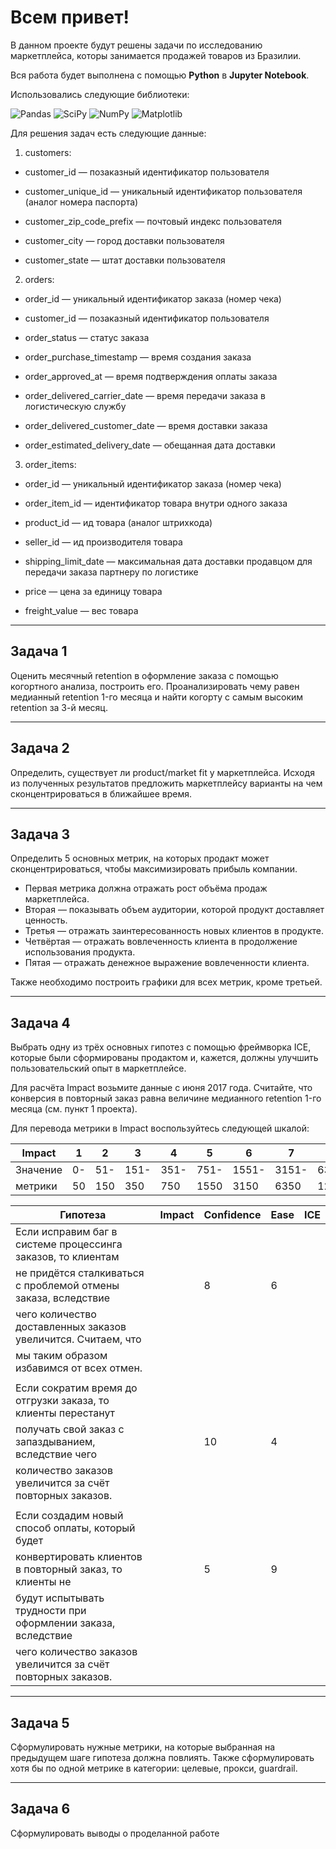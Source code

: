 # **Всем привет!**

В данном проекте будут решены задачи по исследованию маркетплейса, которы занимается продажей товаров из Бразилии.

Вся работа будет выполнена с помощью **Python** в **Jupyter Notebook**. 

Использовались следующие библиотеки: 

![Pandas](https://img.shields.io/badge/pandas-%23150458.svg?style=for-the-badge&logo=pandas&logoColor=white)  ![SciPy](https://img.shields.io/badge/SciPy-%230C55A5.svg?style=for-the-badge&logo=scipy&logoColor=%white) 
![NumPy](https://img.shields.io/badge/numpy-%23013243.svg?style=for-the-badge&logo=numpy&logoColor=white)  ![Matplotlib](https://img.shields.io/badge/Matplotlib-%23ffffff.svg?style=for-the-badge&logo=Matplotlib&logoColor=black)

Для решения задач есть следующие данные:
1. customers:
- customer_id — позаказный идентификатор пользователя

- customer_unique_id — уникальный идентификатор пользователя (аналог номера паспорта)

- customer_zip_code_prefix — почтовый индекс пользователя

- customer_city — город доставки пользователя

- customer_state — штат доставки пользователя

2. orders:
- order_id — уникальный идентификатор заказа (номер чека)

- customer_id — позаказный идентификатор пользователя

- order_status — статус заказа

- order_purchase_timestamp — время создания заказа

- order_approved_at — время подтверждения оплаты заказа

- order_delivered_carrier_date — время передачи заказа в логистическую службу

- order_delivered_customer_date — время доставки заказа

- order_estimated_delivery_date — обещанная дата доставки

3. order_items:
- order_id — уникальный идентификатор заказа (номер чека)

- order_item_id — идентификатор товара внутри одного заказа

- product_id — ид товара (аналог штрихкода)

- seller_id — ид производителя товара

- shipping_limit_date — максимальная дата доставки продавцом для передачи заказа партнеру по логистике

- price — цена за единицу товара

- freight_value — вес товара 

<hr>

## **Задача 1**

Оценить месячный retention в оформление заказа с помощью когортного анализа, построить его. Проанализировать чему равен медианный retention 1-го месяца и найти когорту с самым высоким retention за 3-й месяц.

<hr>

## **Задача 2**

Определить, существует ли product/market fit у маркетплейса. Исходя из полученных результатов предложить маркетплейсу варианты на чем сконцентрироваться в ближайшее время.

<hr>

## **Задача 3**

Определить 5 основных метрик, на которых продакт может сконцентрироваться, чтобы максимизировать прибыль компании. 

- Первая метрика должна отражать рост объёма продаж маркетплейса.
- Вторая — показывать объем аудитории, которой продукт доставляет ценность.
- Третья — отражать заинтересованность новых клиентов в продукте.
- Четвёртая — отражать вовлеченность клиента в продолжение использования продукта.
- Пятая — отражать денежное выражение вовлеченности клиента.

Также необходимо построить графики для всех метрик, кроме третьей.

<hr>

## **Задача 4**

Выбрать одну из трёх основных гипотез с помощью фреймворка ICE, которые были сформированы продактом и, кажется, должны улучшить пользовательский опыт в маркетплейсе.

Для расчёта Impact возьмите данные с июня 2017 года. Считайте, что конверсия в повторный заказ равна величине медианного retention 1-го месяца (см. пункт 1 проекта).

Для перевода метрики в Impact воспользуйтесь следующей шкалой:

|Impact  | 1 | 2  | 3  | 4  |  5  |  6  |  7  |  8  |  9   |  10  |
|--------|---|----|----|----|-----|-----|-----|-----|------|------|
|Значение|0- |51- |151-|351-|751- |1551-|3151-|6351-|12751-|25551-|
|метрики |50 |150 |350 |750 |1550 |3150 |6350 |12750|25550 |51150 |

|Гипотеза                                                      | Impact | Confidence | Ease | ICE |
|--------------------------------------------------------------|--------|------------|------|-----|
|Если исправим баг в системе процессинга заказов, то клиентам  |        |            |      |     | 
|не придётся сталкиваться с проблемой отмены заказа, вследствие|        |      8     |   6  |     |
|чего количество доставленных заказов увеличится. Считаем, что |        |            |      |     |
|мы таким образом избавимся от всех отмен.                     |        |            |      |     |
|                                                              |        |            |      |     |
|Если сократим время до отгрузки заказа, то клиенты перестанут |        |            |      |     | 
|получать свой заказ с запаздыванием, вследствие чего          |        |     10     |   4  |     | 
|количество заказов увеличится за счёт повторных заказов.      |        |            |      |     | 
|                                                              |        |            |      |     |
|Если создадим новый способ оплаты, который будет              |        |            |      |     |
|конвертировать клиентов в повторный заказ, то клиенты не      |        |      5     |   9  |     |
|будут испытывать трудности при оформлении заказа, вследствие  |        |            |      |     |
|чего количество заказов увеличится за счёт повторных заказов. |        |            |      |     |

<hr>

## **Задача 5**

Сформулировать нужные метрики, на которые выбранная на предыдущем шаге гипотеза должна повлиять. Также сформулировать хотя бы по одной метрике в категории: целевые, прокси, guardrail.

<hr>

## **Задача 6**

Сформулировать выводы о проделанной работе









